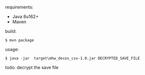 requirements: 
* Java 8u162+
* Maven 

build: 
```
$ mvn package
```

usage: 
```
$ java -jar  target\mhw_decos_csv-1.0.jar DECRYPTED_SAVE_FILE
```

todo:
decrypt the save file
